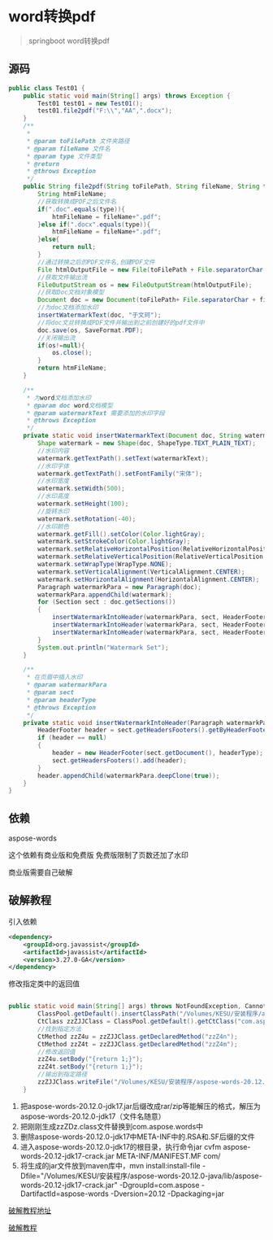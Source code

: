 # word转换pdf

> springboot word转换pdf

## 源码

```java
public class Test01 {
    public static void main(String[] args) throws Exception {
        Test01 test01 = new Test01();
        test01.file2pdf("F:\\","AA",".docx");
    }
    /**
     *
     * @param toFilePath 文件夹路径
     * @param fileName 文件名
     * @param type 文件类型
     * @return
     * @throws Exception
     */
    public String file2pdf(String toFilePath, String fileName, String type ) throws Exception {
        String htmFileName;
        //获取转换成PDF之后文件名
        if(".doc".equals(type)){
            htmFileName = fileName+".pdf";
        }else if(".docx".equals(type)){
            htmFileName = fileName+".pdf";
        }else{
            return null;
        }
        //通过转换之后的PDF文件名,创建PDF文件
        File htmlOutputFile = new File(toFilePath + File.separatorChar + htmFileName);
        //获取文件输出流
        FileOutputStream os = new FileOutputStream(htmlOutputFile);
        //获取Doc文档对象模型
        Document doc = new Document(toFilePath+ File.separatorChar + fileName+type);
        //为doc文档添加水印
        insertWatermarkText(doc, "于文珂");
        //将doc文旦转换成PDF文件并输出到之前创建好的pdf文件中
        doc.save(os, SaveFormat.PDF);
        //关闭输出流
        if(os!=null){
            os.close();
        }
        return htmFileName;
    }

    /**
     * 为word文档添加水印
     * @param doc word文档模型
     * @param watermarkText 需要添加的水印字段
     * @throws Exception
     */
    private static void insertWatermarkText(Document doc, String watermarkText) throws Exception {
        Shape watermark = new Shape(doc, ShapeType.TEXT_PLAIN_TEXT);
        //水印内容
        watermark.getTextPath().setText(watermarkText);
        //水印字体
        watermark.getTextPath().setFontFamily("宋体");
        //水印宽度
        watermark.setWidth(500);
        //水印高度
        watermark.setHeight(100);
        //旋转水印
        watermark.setRotation(-40);
        //水印颜色
        watermark.getFill().setColor(Color.lightGray);
        watermark.setStrokeColor(Color.lightGray);
        watermark.setRelativeHorizontalPosition(RelativeHorizontalPosition.PAGE);
        watermark.setRelativeVerticalPosition(RelativeVerticalPosition.PAGE);
        watermark.setWrapType(WrapType.NONE);
        watermark.setVerticalAlignment(VerticalAlignment.CENTER);
        watermark.setHorizontalAlignment(HorizontalAlignment.CENTER);
        Paragraph watermarkPara = new Paragraph(doc);
        watermarkPara.appendChild(watermark);
        for (Section sect : doc.getSections())
        {
            insertWatermarkIntoHeader(watermarkPara, sect, HeaderFooterType.HEADER_PRIMARY);
            insertWatermarkIntoHeader(watermarkPara, sect, HeaderFooterType.HEADER_FIRST);
            insertWatermarkIntoHeader(watermarkPara, sect, HeaderFooterType.HEADER_EVEN);
        }
        System.out.println("Watermark Set");
    }

    /**
     * 在页眉中插入水印
     * @param watermarkPara
     * @param sect
     * @param headerType
     * @throws Exception
     */
    private static void insertWatermarkIntoHeader(Paragraph watermarkPara, Section sect, int headerType) throws Exception{
        HeaderFooter header = sect.getHeadersFooters().getByHeaderFooterType(headerType);
        if (header == null)
        {
            header = new HeaderFooter(sect.getDocument(), headerType);
            sect.getHeadersFooters().add(header);
        }
        header.appendChild(watermarkPara.deepClone(true));
    }
}
```

## 依赖

 aspose-words 

这个依赖有商业版和免费版  免费版限制了页数还加了水印

商业版需要自己破解  

## 破解教程

引入依赖

```xml
<dependency>
    <groupId>org.javassist</groupId>
    <artifactId>javassist</artifactId>
    <version>3.27.0-GA</version>
</dependency>
```

 修改指定类中的返回值 

```java

public static void main(String[] args) throws NotFoundException, CannotCompileException, IOException {
		ClassPool.getDefault().insertClassPath("/Volumes/KESU/安装程序/aspose-words-20.12.0-java/lib/aspose-words-20.12.0-jdk17.jar");
		CtClass zzZJJClass = ClassPool.getDefault().getCtClass("com.aspose.words.zzZDZ");//找到指定类
        //找到指定方法
		CtMethod zzZ4u = zzZJJClass.getDeclaredMethod("zzZ4n");
		CtMethod zzZ4t = zzZJJClass.getDeclaredMethod("zzZ4m");
        //修改返回值
		zzZ4u.setBody("{return 1;}");
		zzZ4t.setBody("{return 1;}");
        //输出到指定路径
		zzZJJClass.writeFile("/Volumes/KESU/安装程序/aspose-words-20.12.0-java/");
	}
```

1. 把aspose-words-20.12.0-jdk17.jar后缀改成rar/zip等能解压的格式，解压为aspose-words-20.12.0-jdk17（文件名随意）
2. 把刚刚生成zzZDz.class文件替换到com.aspose.words中
3. 删除aspose-words-20.12.0-jdk17中META-INF中的.RSA和.SF后缀的文件
4. 进入aspose-words-20.12.0-jdk17的根目录，执行命令jar cvfm aspose-words-20.12-jdk17-crack.jar META-INF/MANIFEST.MF com/ 
5. 将生成的jar文件放到maven库中，mvn install:install-file -Dfile="/Volumes/KESU/安装程序/aspose-words-20.12.0-java/lib/aspose-words-20.12-jdk17-crack.jar" -DgroupId=com.aspose -DartifactId=aspose-words -Dversion=20.12 -Dpackaging=jar



[破解教程地址](https://www.jianshu.com/p/5a90d17852ce)

[破解教程](https://blog.csdn.net/qq_24084605/article/details/116012644)
